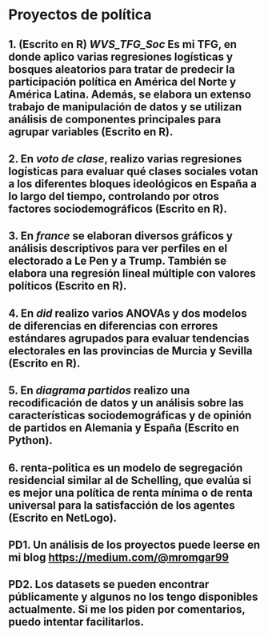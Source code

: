 # Proyectos de política

## 1. (Escrito en R) *WVS_TFG_Soc* Es mi TFG, en donde aplico varias regresiones logísticas y bosques aleatorios para tratar de predecir la participación política en América del Norte y América Latina. Además, se elabora un extenso trabajo de manipulación de datos y se utilizan análisis de componentes principales para agrupar variables (Escrito en R).

## 2. En *voto de clase*, realizo varias regresiones logísticas para evaluar qué clases sociales votan a los diferentes bloques ideológicos en España a lo largo del tiempo, controlando por otros factores sociodemográficos (Escrito en R).

## 3. En *france* se elaboran diversos gráficos y análisis descriptivos para ver perfiles en el electorado a Le Pen y a Trump. También se elabora una regresión lineal múltiple con valores políticos (Escrito en R).

## 4. En *did* realizo varios ANOVAs y dos modelos de diferencias en diferencias con errores estándares agrupados para evaluar tendencias electorales en las provincias de Murcia y Sevilla (Escrito en R).

## 5. En *diagrama partidos* realizo una recodificación de datos y un análisis sobre las características sociodemográficas y de opinión de partidos en Alemania y España (Escrito en Python).

## 6. renta-politica es un modelo de segregación residencial similar al de Schelling, que evalúa si es mejor una política de renta mínima o de renta universal para la satisfacción de los agentes (Escrito en NetLogo).

## PD1. Un análisis de los proyectos puede leerse en mi blog https://medium.com/@mromgar99
## PD2. Los datasets se pueden encontrar públicamente y algunos no los tengo disponibles actualmente. Si me los piden por comentarios, puedo intentar facilitarlos.
